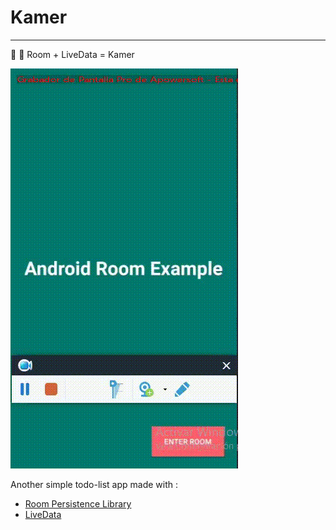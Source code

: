 # Kamer
---
:rocket: :door: Room + LiveData = Kamer 

<div>
  
  ![](art/kamer.gif)
  
</div>

Another simple todo-list app made with :
- [Room Persistence Library](https://developer.android.com/topic/libraries/architecture/room)
- [LiveData](https://developer.android.com/reference/android/arch/lifecycle/LiveData)
